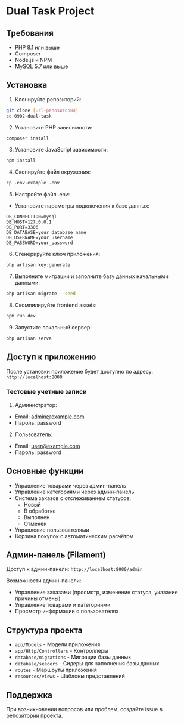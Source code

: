 # Dual Task Project

## Требования
- PHP 8.1 или выше
- Composer
- Node.js и NPM
- MySQL 5.7 или выше

## Установка

1. Клонируйте репозиторий:
```bash
git clone [url-репозитория]
cd 0902-dual-task
```

2. Установите PHP зависимости:
```bash
composer install
```

3. Установите JavaScript зависимости:
```bash
npm install
```

4. Скопируйте файл окружения:
```bash
cp .env.example .env
```

5. Настройте файл .env:
- Установите параметры подключения к базе данных:
```
DB_CONNECTION=mysql
DB_HOST=127.0.0.1
DB_PORT=3306
DB_DATABASE=your_database_name
DB_USERNAME=your_username
DB_PASSWORD=your_password
```

6. Сгенерируйте ключ приложения:
```bash
php artisan key:generate
```

7. Выполните миграции и заполните базу данных начальными данными:
```bash
php artisan migrate --seed
```

8. Скомпилируйте frontend assets:
```bash
npm run dev
```

9. Запустите локальный сервер:
```bash
php artisan serve
```

## Доступ к приложению

После установки приложение будет доступно по адресу: `http://localhost:8000`

### Тестовые учетные записи

1. Администратор:
- Email: admin@example.com
- Пароль: password

2. Пользователь:
- Email: user@example.com
- Пароль: password

## Основные функции

- Управление товарами через админ-панель
- Управление категориями через админ-панель
- Система заказов с отслеживанием статусов:
  - Новый
  - В обработке
  - Выполнен
  - Отменён
- Управление пользователями
- Корзина покупок с автоматическим расчётом

## Админ-панель (Filament)

Доступ к админ-панели: `http://localhost:8000/admin`

Возможности админ-панели:
- Управление заказами (просмотр, изменение статуса, указание причины отмены)
- Управление товарами и категориями
- Просмотр информации о пользователях

## Структура проекта

- `app/Models` - Модели приложения
- `app/Http/Controllers` - Контроллеры
- `database/migrations` - Миграции базы данных
- `database/seeders` - Сидеры для заполнения базы данных
- `routes` - Маршруты приложения
- `resources/views` - Шаблоны представлений

## Поддержка

При возникновении вопросов или проблем, создайте issue в репозитории проекта.
